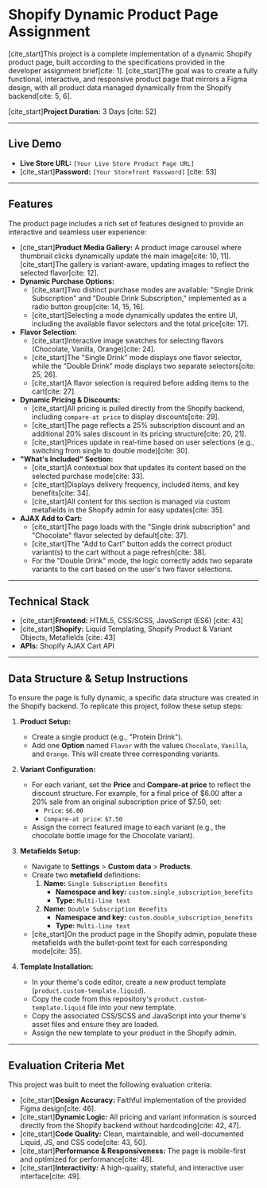 # Shopify Dynamic Product Page Assignment

[cite_start]This project is a complete implementation of a dynamic Shopify product page, built according to the specifications provided in the developer assignment brief[cite: 1]. [cite_start]The goal was to create a fully functional, interactive, and responsive product page that mirrors a Figma design, with all product data managed dynamically from the Shopify backend[cite: 5, 6].

[cite_start]**Project Duration:** 3 Days [cite: 52]

---

## Live Demo

* **Live Store URL:** `[Your Live Store Product Page URL]`
* [cite_start]**Password:** `[Your Storefront Password]` [cite: 53]

---

## Features

The product page includes a rich set of features designed to provide an interactive and seamless user experience:

* [cite_start]**Product Media Gallery:** A product image carousel where thumbnail clicks dynamically update the main image[cite: 10, 11]. [cite_start]The gallery is variant-aware, updating images to reflect the selected flavor[cite: 12].
* **Dynamic Purchase Options:**
    * [cite_start]Two distinct purchase modes are available: "Single Drink Subscription" and "Double Drink Subscription," implemented as a radio button group[cite: 14, 15, 16].
    * [cite_start]Selecting a mode dynamically updates the entire UI, including the available flavor selectors and the total price[cite: 17].
* **Flavor Selection:**
    * [cite_start]Interactive image swatches for selecting flavors (Chocolate, Vanilla, Orange)[cite: 24].
    * [cite_start]The "Single Drink" mode displays one flavor selector, while the "Double Drink" mode displays two separate selectors[cite: 25, 26].
    * [cite_start]A flavor selection is required before adding items to the cart[cite: 27].
* **Dynamic Pricing & Discounts:**
    * [cite_start]All pricing is pulled directly from the Shopify backend, including `compare-at price` to display discounts[cite: 29].
    * [cite_start]The page reflects a 25% subscription discount and an additional 20% sales discount in its pricing structure[cite: 20, 21].
    * [cite_start]Prices update in real-time based on user selections (e.g., switching from single to double mode)[cite: 30].
* **"What's Included" Section:**
    * [cite_start]A contextual box that updates its content based on the selected purchase mode[cite: 33].
    * [cite_start]Displays delivery frequency, included items, and key benefits[cite: 34].
    * [cite_start]All content for this section is managed via custom metafields in the Shopify admin for easy updates[cite: 35].
* **AJAX Add to Cart:**
    * [cite_start]The page loads with the "Single drink subscription" and "Chocolate" flavor selected by default[cite: 37].
    * [cite_start]The "Add to Cart" button adds the correct product variant(s) to the cart without a page refresh[cite: 38].
    * For the "Double Drink" mode, the logic correctly adds two separate variants to the cart based on the user's two flavor selections.

---

## Technical Stack

* [cite_start]**Frontend:** HTML5, CSS/SCSS, JavaScript (ES6) [cite: 43]
* [cite_start]**Shopify:** Liquid Templating, Shopify Product & Variant Objects, Metafields [cite: 43]
* **APIs:** Shopify AJAX Cart API

---

## Data Structure & Setup Instructions

To ensure the page is fully dynamic, a specific data structure was created in the Shopify backend. To replicate this project, follow these setup steps:

1.  **Product Setup:**
    * Create a single product (e.g., "Protein Drink").
    * Add one **Option** named `Flavor` with the values `Chocolate`, `Vanilla`, and `Orange`. This will create three corresponding variants.

2.  **Variant Configuration:**
    * For each variant, set the **Price** and **Compare-at price** to reflect the discount structure. For example, for a final price of $6.00 after a 20% sale from an original subscription price of $7.50, set:
        * `Price`: `$6.00`
        * `Compare-at price`: `$7.50`
    * Assign the correct featured image to each variant (e.g., the chocolate bottle image for the Chocolate variant).

3.  **Metafields Setup:**
    * Navigate to **Settings** > **Custom data** > **Products**.
    * Create two **metafield** definitions:
        1.  **Name:** `Single Subscription Benefits`
            * **Namespace and key:** `custom.single_subscription_benefits`
            * **Type:** `Multi-line text`
        2.  **Name:** `Double Subscription Benefits`
            * **Namespace and key:** `custom.double_subscription_benefits`
            * **Type:** `Multi-line text`
    * [cite_start]On the product page in the Shopify admin, populate these metafields with the bullet-point text for each corresponding mode[cite: 35].

4.  **Template Installation:**
    * In your theme's code editor, create a new product template (`product.custom-template.liquid`).
    * Copy the code from this repository's `product.custom-template.liquid` file into your new template.
    * Copy the associated CSS/SCSS and JavaScript into your theme's asset files and ensure they are loaded.
    * Assign the new template to your product in the Shopify admin.

---

## Evaluation Criteria Met

This project was built to meet the following evaluation criteria:

* [cite_start]**Design Accuracy:** Faithful implementation of the provided Figma design[cite: 46].
* [cite_start]**Dynamic Logic:** All pricing and variant information is sourced directly from the Shopify backend without hardcoding[cite: 42, 47].
* [cite_start]**Code Quality:** Clean, maintainable, and well-documented Liquid, JS, and CSS code[cite: 43, 50].
* [cite_start]**Performance & Responsiveness:** The page is mobile-first and optimized for performance[cite: 48].
* [cite_start]**Interactivity:** A high-quality, stateful, and interactive user interface[cite: 49].
